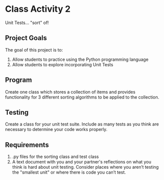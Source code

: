 # Class Activity 2
Unit Tests... "sort" of!

## Project Goals
The goal of this project is to:
1. Allow students to practice using the Python programming language
2. Allow students to explore incorporating Unit Tests

## Program
Create one class which stores a collection of items and provides functionality for 3 different sorting algorithms to be applied to the collection.

## Testing
Create a class for your unit test suite. Include as many tests as you think are necessary to determine your code works properly.

## Requirements
1. .py files for the sorting class and test class
2. A text document with you and your partner's reflections on what you think is hard about unit testing. Consider places where you aren’t testing the "smallest unit" or where there is code you can’t test.
